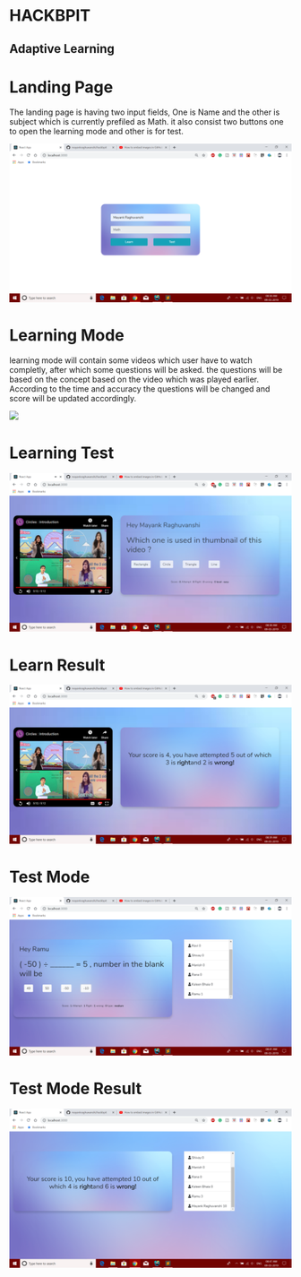 # HACKBPIT
## Adaptive Learning
# Landing Page

The landing page is having two input fields, One is Name and the other is subject which is currently prefiled as Math.
it also consist two buttons one to open the learning mode and other is for test.

![](client/images/landing.png)

# Learning Mode

learning mode will contain some videos which user have to watch completly, after which some questions will be asked.
the questions will be based on the concept based on the video which was played earlier.
According to the time and accuracy the questions will be changed and score will be updated accordingly.

![](client/images/learmode.png)

# Learning Test

![](client/images/learnmodetest.png)

# Learn Result

![](client/images/learnmoderesult.png)

# Test Mode

![](client/images/testmode.png)

# Test Mode Result

![](client/images/testresult.png)
